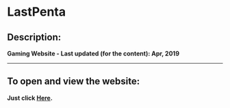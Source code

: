 # <strong>LastPenta<strong>

  ## Description:

Gaming Website - Last updated (for the content): Apr, 2019

  ***

  ## To open and view the website:

Just click [Here](https://muhammedhani.github.io/lastpenta/).
